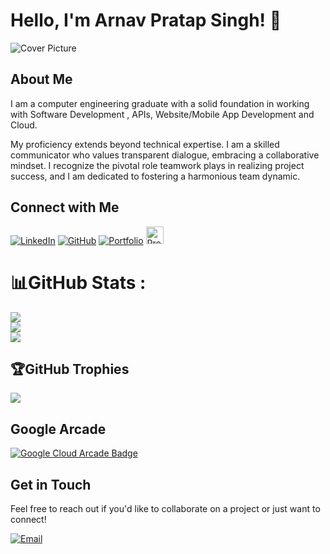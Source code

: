 # Hello,  I'm Arnav Pratap Singh! 👋

![Cover Picture](https://media4.giphy.com/media/v1.Y2lkPTc5MGI3NjExM25ucHp3bGNtYTN0cHd0eGc5Y2J3NTNzYzg0ZWllMDhib3o4em5nbCZlcD12MV9pbnRlcm5hbF9naWZfYnlfaWQmY3Q9Zw/RbDKaczqWovIugyJmW/giphy.webp)

## About Me

I am a  computer engineering graduate with a solid foundation in working with Software Development , APIs, Website/Mobile App Development and Cloud.

My proficiency extends beyond technical expertise. I am a skilled communicator who values transparent dialogue, embracing a collaborative mindset. I recognize the pivotal role teamwork plays in realizing project success, and I am dedicated to fostering a harmonious team dynamic.

## Connect with Me

[![LinkedIn](https://img.shields.io/badge/LinkedIn-0077B5?style=for-the-badge&logo=linkedin&logoColor=white)](https://www.linkedin.com/in/arnav-pratap-singh-29b912282/)
[![GitHub](https://img.shields.io/badge/GitHub-181717?style=for-the-badge&logo=github&logoColor=white)](https://github.com/arnav7777)
[![Portfolio](https://img.shields.io/badge/Portfolio-000000?style=for-the-badge&logo=portfolio&logoColor=white)](https://arnav7777.github.io/arnavpratapsingh-portfolio/)
 <img src="https://komarev.com/ghpvc/?username=arnav7777" alt="Profile Views" style="height: 28px;" />

# 📊GitHub Stats :
![](https://github-readme-stats.vercel.app/api?username=arnav7777&theme=prussian&hide_border=false&include_all_commits=false&count_private=true)<br/>
![](https://github-readme-streak-stats.herokuapp.com/?user=arnav7777&theme=prussian&hide_border=false)<br/>
![](https://github-readme-stats.vercel.app/api/top-langs/?username=arnav7777&theme=prussian&hide_border=false&include_all_commits=false&count_private=true&layout=compact)

## 🏆GitHub Trophies
![](https://github-trophies.vercel.app/?username=arnav7777&theme=nord&no-frame=true&no-bg=true&margin-w=4)

## Google Arcade

[![Google Cloud Arcade Badge](https://i.ibb.co/gWL6LkW/fhgvnbmmnbmnbnm.png)](https://www.cloudskillsboost.google/public_profiles/0bf5d3f3-b09c-4f78-8066-061314a06ac2)

## Get in Touch

Feel free to reach out if you'd like to collaborate on a project or just want to connect!

[![Email](https://img.shields.io/badge/Email-D14836?style=for-the-badge&logo=gmail&logoColor=white)](mailto:arnavsinghp27@gmail.com)
